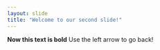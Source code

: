 ```yaml
---
layout: slide
title: "Welcome to our second slide!"
---
```

**Now this text is bold**
Use the left arrow to go back!
